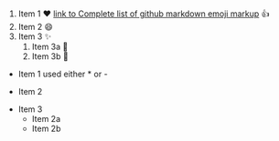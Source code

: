 1. Item 1 :heart: [link to Complete list of github markdown emoji markup](https://gist.github.com/rxaviers/7360908) :+1:
2. Item 2 :smile:
3. Item 3 :sparkles:
   1. Item 3a :tada:
   2. Item 3b :tada:

* Item 1 used either * or -
- Item 2
* Item 3
  - Item 2a
  * Item 2b
